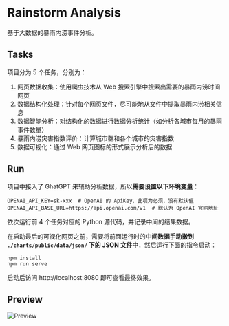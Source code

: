 # Rainstorm Analysis

基于大数据的暴雨内涝事件分析。

## Tasks

项目分为 5 个任务，分别为：

1. 网页数据收集：使用爬虫技术从 Web 搜索引擎中搜索出需要的暴雨内涝时间网页
2. 数据结构化处理：针对每个网页文件，尽可能地从文件中提取暴雨内涝相关信息
3. 数据智能分析：对结构化的数据进行数据分析统计（如分析各城市每月的暴雨事件数量）
4. 暴雨内涝灾害指数评价：计算城市群和各个城市的灾害指数
5. 数据可视化：通过 Web 网页图标的形式展示分析后的数据

## Run

项目中接入了 GhatGPT 来辅助分析数据，所以**需要设置以下环境变量**：

```env
OPENAI_API_KEY=sk-xxx  # OpenAI 的 ApiKey，此项为必须，没有默认值
OPENAI_API_BASE_URL=https://api.openai.com/v1  # 默认为 OpenAI 官网地址
```

依次运行前 4 个任务对应的 Python 源代码，并记录中间的结果数据。

在启动最后的可视化网页之前，需要将前面运行时的**中间数据手动搬到 `./charts/public/data/json/` 下的 JSON 文件中**，然后运行下面的指令启动：

```shell
npm install
npm run serve
```

启动后访问 http://localhost:8080 即可查看最终效果。

## Preview

![Preview](./image/preview.png)
